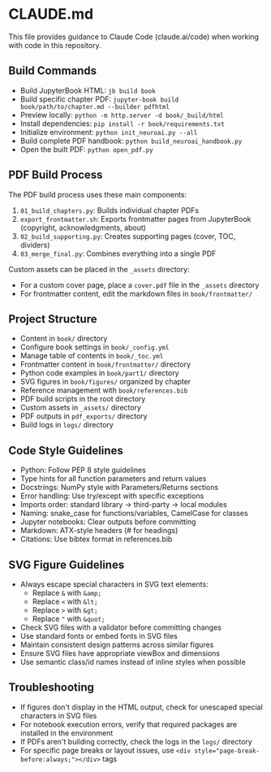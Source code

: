 # CLAUDE.md

This file provides guidance to Claude Code (claude.ai/code) when working with code in this repository.

## Build Commands
- Build JupyterBook HTML: `jb build book`
- Build specific chapter PDF: `jupyter-book build book/path/to/chapter.md --builder pdfhtml`
- Preview locally: `python -m http.server -d book/_build/html`
- Install dependencies: `pip install -r book/requirements.txt`
- Initialize environment: `python init_neuroai.py --all`
- Build complete PDF handbook: `python build_neuroai_handbook.py`
- Open the built PDF: `python open_pdf.py`

## PDF Build Process
The PDF build process uses these main components:
1. `01_build_chapters.py`: Builds individual chapter PDFs
2. `export_frontmatter.sh`: Exports frontmatter pages from JupyterBook (copyright, acknowledgments, about)
3. `02_build_supporting.py`: Creates supporting pages (cover, TOC, dividers)
4. `03_merge_final.py`: Combines everything into a single PDF

Custom assets can be placed in the `_assets` directory:
- For a custom cover page, place a `cover.pdf` file in the `_assets` directory
- For frontmatter content, edit the markdown files in `book/frontmatter/`

## Project Structure
- Content in `book/` directory
- Configure book settings in `book/_config.yml`
- Manage table of contents in `book/_toc.yml`
- Frontmatter content in `book/frontmatter/` directory
- Python code examples in `book/part1/` directory
- SVG figures in `book/figures/` organized by chapter
- Reference management with `book/references.bib`
- PDF build scripts in the root directory
- Custom assets in `_assets/` directory
- PDF outputs in `pdf_exports/` directory
- Build logs in `logs/` directory

## Code Style Guidelines
- Python: Follow PEP 8 style guidelines
- Type hints for all function parameters and return values
- Docstrings: NumPy style with Parameters/Returns sections
- Error handling: Use try/except with specific exceptions
- Imports order: standard library → third-party → local modules
- Naming: snake_case for functions/variables, CamelCase for classes
- Jupyter notebooks: Clear outputs before committing
- Markdown: ATX-style headers (# for headings)
- Citations: Use bibtex format in references.bib

## SVG Figure Guidelines
- Always escape special characters in SVG text elements:
  - Replace `&` with `&amp;`
  - Replace `<` with `&lt;`
  - Replace `>` with `&gt;`
  - Replace `"` with `&quot;`
- Check SVG files with a validator before committing changes
- Use standard fonts or embed fonts in SVG files
- Maintain consistent design patterns across similar figures
- Ensure SVG files have appropriate viewBox and dimensions
- Use semantic class/id names instead of inline styles when possible

## Troubleshooting
- If figures don't display in the HTML output, check for unescaped special characters in SVG files
- For notebook execution errors, verify that required packages are installed in the environment
- If PDFs aren't building correctly, check the logs in the `logs/` directory
- For specific page breaks or layout issues, use `<div style="page-break-before:always;"></div>` tags